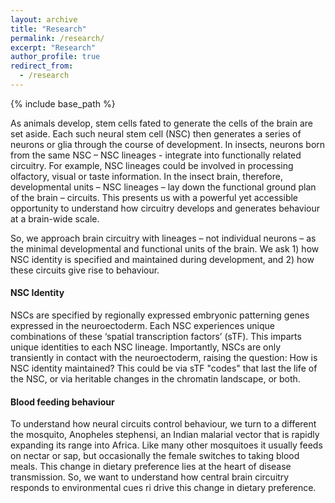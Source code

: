 ```yaml
---
layout: archive
title: "Research"
permalink: /research/
excerpt: "Research"
author_profile: true
redirect_from: 
  - /research
---
```


{% include base_path %}

As animals develop, stem cells fated to generate the cells of the brain are set aside. Each such neural stem cell (NSC) then generates a series of neurons or glia through the course of development. In insects, neurons born from the same NSC – NSC lineages - integrate into functionally related circuitry. For example, NSC lineages could be involved in processing olfactory, visual or taste information. In the insect brain, therefore, developmental units – NSC lineages – lay down the functional ground plan of the brain – circuits. This presents us with a powerful yet accessible opportunity to understand how circuitry develops and generates behaviour at a brain-wide scale.
 
So, we approach brain circuitry with lineages – not individual neurons – as the minimal developmental and functional units of the brain. We ask 1) how NSC identity is specified and maintained during development, and 2) how these circuits give rise to behaviour.

#### NSC Identity

NSCs are specified by regionally expressed embryonic patterning genes expressed in the neuroectoderm. Each NSC experiences unique combinations of these ‘spatial transcription factors’ (sTF). This imparts unique identities to each NSC lineage. Importantly, NSCs are only transiently in contact with the neuroectoderm, raising the question: How is NSC identity maintained? This could be via sTF "codes" that last the life of the NSC, or via heritable changes in the chromatin landscape, or both.

#### Blood feeding behaviour

To understand how neural circuits control behaviour, we turn to a different the mosquito, Anopheles stephensi, an Indian malarial vector that is rapidly expanding its range into Africa. Like many other mosquitoes it usually feeds on nectar or sap, but occasionally the female switches to taking blood meals. This change in dietary preference lies at the heart of disease transmission. So, we want to understand how central brain circuitry responds to environmental cues ri  drive this change in dietary preference.

